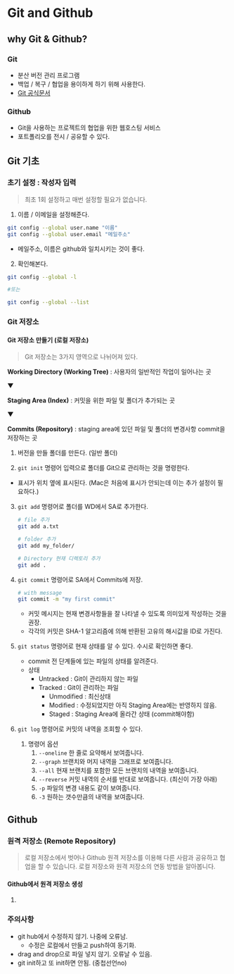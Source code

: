 # Git and Github

## why Git & Github?

### Git

- 분산 버전 관리 프로그램
- 백업 / 복구 / 협업을 용이하게 하기 위해 사용한다.
- [Git 공식문서](https://git-scm.com/book/ko/v2)


### Github

- Git을 사용하는 프로젝트의 협업을 위한 웹호스팅 서비스
- 포트폴리오를 전시 / 공유할 수 있다.



## Git 기초

### 초기 설정 : 작성자 입력

> 최초 1회 설정하고 매번 설정할 필요가 없습니다.

1. 이름 / 이메일을 설정해준다.

```bash
git config --global user.name "이름"
git config --global user.email "메일주소"
```
* 메일주소, 이름은 github와 일치시키는 것이 좋다.


2. 확인해본다.

```bash
git config --global -l

#또는

git config --global --list
```


### Git 저장소

#### Git 저장소 만들기 (로컬 저장소)
> Git 저장소는 3가지 영역으로 나뉘어져 있다.

**Working Directory (Working Tree)** : 사용자의 일반적인 작업이 일어나는 곳

▼

**Staging Area (Index)** : 커밋을 위한 파일 및 폴더가 추가되는 곳

▼

**Commits (Repository)** : staging area에 있던 파일 및 폴더의 변경사항 commit을 저장하는 곳


1. 버전을 만들 폴더를 만든다. (일반 폴더)


2. `git init` 명령어 입력으로 폴더를 Git으로 관리하는 것을 명령한다.
  * <master> 표시가 위치 옆에 표시된다.
  (Mac은 처음에 표시가 안되는데 이는 추가 설정이 필요하다.)


3. `git add` 명령어로 폴더를 WD에서 SA로 추가한다.

   ```bash
   # file 추가
   git add a.txt
   
   # folder 추가
   git add my_folder/
   
   # Directory 현재 디렉토리 추가
   git add .
   ```


4. `git commit` 명령어로 SA에서 Commits에 저장.

   ```bash
   # with message
   git commit -m "my first commit"
   ```

   - 커밋 메시지는 현재 변경사항들을 잘 나타낼 수 있도록 의미있게 작성하는 것을 권장.
   - 각각의 커밋은 SHA-1 알고리즘에 의해 반환된 고유의 해시값을 ID로 가진다.

5. `git status` 명령어로 현재 상태를 알 수 있다. 수시로 확인하면 좋다.

   - commit 전 단계들에 있는 파일의 상태를 알려준다.
   - 상태
     - Untracked : Git이 관리하지 않는 파일
     - Tracked : Git이 관리하는 파일
       - Unmodified : 최신상태
       - Modified : 수정되었지만 아직 Staging Area에는 반영하지 않음.
       - Staged : Staging Area에 올라간 상태 (commit해야함)

6. `git log` 명령어로 커밋의 내역을 조회할 수 있다.

   1. 명령어 옵션
      1. `--oneline` 한 줄로 요약해서 보여줍니다.
      2. `--graph` 브랜치와 머지 내역을 그래프로 보여줍니다.
      3. `--all` 현재 브랜치를 포함한 모든 브랜치의 내역을 보여줍니다.
      4. `--reverse` 커밋 내역의 순서를 반대로 보여줍니다. (최신이 가장 아래)
      5. `-p` 파일의 변경 내용도 같이 보여줍니다.
      6. `-3` 원하는 갯수만큼의 내역을 보여줍니다.



## Github

### 원격 저장소 (Remote Repository)

> 로컬 저장소에서 벗어나 Github 원격 저장소를 이용해 다른 사람과 공유하고 협업을 할 수 있습니다. 로컬 저장소와 원격 저장소의 연동 방법을 알아봅니다.



#### Github에서 원격 저장소 생성
1. 




### 주의사항

- git hub에서 수정하지 않기. 나중에 오류남.
  - 수정은 로컬에서 만들고 push하여 동기화.
- drag and drop으로 파일 넣지 않기. 오류날 수 있음.
- git init하고 또 init하면 안됨. (중첩선언no)

